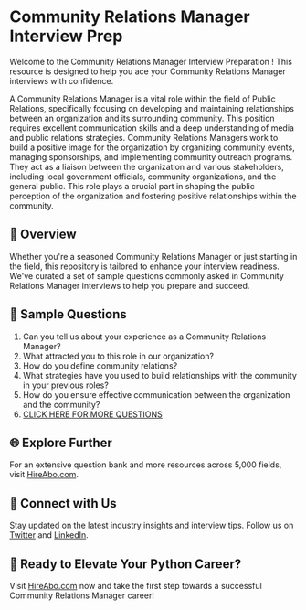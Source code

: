# Community Relations Manager Interview Prep

Welcome to the Community Relations Manager Interview Preparation ! This resource is designed to help you ace your Community Relations Manager interviews with confidence.

A Community Relations Manager is a vital role within the field of Public Relations, specifically focusing on developing and maintaining relationships between an organization and its surrounding community. This position requires excellent communication skills and a deep understanding of media and public relations strategies. Community Relations Managers work to build a positive image for the organization by organizing community events, managing sponsorships, and implementing community outreach programs. They act as a liaison between the organization and various stakeholders, including local government officials, community organizations, and the general public. This role plays a crucial part in shaping the public perception of the organization and fostering positive relationships within the community.

## 🚀 Overview

Whether you're a seasoned Community Relations Manager or just starting in the field, this repository is tailored to enhance your interview readiness. We've curated a set of sample questions commonly asked in Community Relations Manager interviews to help you prepare and succeed.

## 📝 Sample Questions

1. Can you tell us about your experience as a Community Relations Manager?
2. What attracted you to this role in our organization?
3. How do you define community relations?
4. What strategies have you used to build relationships with the community in your previous roles?
5. How do you ensure effective communication between the organization and the community?
6. [CLICK HERE FOR MORE QUESTIONS](https://hireabo.com/job/8_1_12/Community%20Relations%20Manager)

## 🌐 Explore Further

For an extensive question bank and more resources across 5,000 fields, visit [HireAbo.com](https://www.hireabo.com).

## 📱 Connect with Us

Stay updated on the latest industry insights and interview tips. Follow us on [Twitter](https://twitter.com/hireabo) and [LinkedIn](https://www.linkedin.com/in/hire-abo-3609972a8/).

## 🚀 Ready to Elevate Your Python Career?

Visit [HireAbo.com](https://www.hireabo.com) now and take the first step towards a successful Community Relations Manager career!